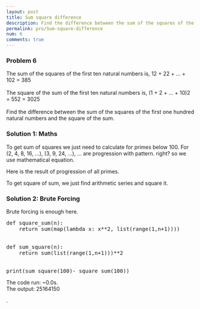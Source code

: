 ```yaml
---
layout: post
title: Sum square difference
description: Find the difference between the sum of the squares of the first one hundred natural numbers and the square of the sum.
permalink: pro/Sum-square-difference
num: 6
comments: true
---
```


<div class="problem"><h3>Problem 6</h3><p>
The sum of the squares of the first ten natural numbers is,
12 + 22 + ... + 102 = 385
<br><br>The square of the sum of the first ten natural numbers is,
(1 + 2 + ... + 10)2 = 552 = 3025
<br><br>Find the difference between the sum of the squares of the first one hundred natural numbers and the square of the sum.
</p></div>

<h3> Solution 1: Maths</h3>
<p>To get sum of squares we just need to calculate for primes below 100. For (2, 4, 8, 16, ...), (3, 9, 24, ...), ... are progression with pattern. right? so we use mathematical equation.</p>
<p>Here is the result of progression of all primes.
<br>
</p>

<p> To get square of sum, we just find arithmetic series and square it.</p>


<h3>Solution 2: Brute Forcing</h3>
<p> Brute forcing is enough here.</p>

<div class="highlight"><pre><span></span><span class="k">def</span> <span class="nf">square_sum</span><span class="p">(</span><span class="n">n</span><span class="p">):</span>
    <span class="k">return</span> <span class="nb">sum</span><span class="p">(</span><span class="nb">map</span><span class="p">(</span><span class="k">lambda</span> <span class="n">x</span><span class="p">:</span> <span class="n">x</span><span class="o">**</span><span class="mi">2</span><span class="p">,</span> <span class="nb">list</span><span class="p">(</span><span class="nb">range</span><span class="p">(</span><span class="mi">1</span><span class="p">,</span><span class="n">n</span><span class="o">+</span><span class="mi">1</span><span class="p">))))</span>
<br><br><span class="k">def</span> <span class="nf">sum_square</span><span class="p">(</span><span class="n">n</span><span class="p">):</span>
    <span class="k">return</span> <span class="nb">sum</span><span class="p">(</span><span class="nb">list</span><span class="p">(</span><span class="nb">range</span><span class="p">(</span><span class="mi">1</span><span class="p">,</span><span class="n">n</span><span class="o">+</span><span class="mi">1</span><span class="p">)))</span><span class="o">**</span><span class="mi">2</span>
<br><br><span class="k">print</span><span class="p">(</span><span class="n">sum_square</span><span class="p">(</span><span class="mi">100</span><span class="p">)</span><span class="o">-</span> <span class="n">square_sum</span><span class="p">(</span><span class="mi">100</span><span class="p">))</span>
</pre></div>

<p>The code run: ~0.0s.<br>
The output: <span class="answer">25164150</span></p>.


